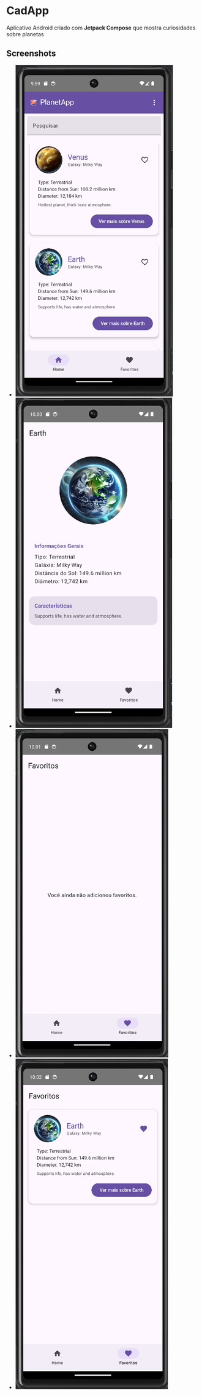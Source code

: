 # CadApp

Aplicativo Android criado com **Jetpack Compose** que mostra curiosidades sobre planetas

## Screenshots

- ![Imagem 1](planetas.png)
- ![Imagem 2](planeta.png)
- ![Imagem 3](favoritos.png)
- ![Imagem 3](favorito2.png)
